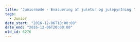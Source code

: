 ```yaml
---
title: 'Juniormøde - Evaluering af juletur og julepyntning '
tags:
  - Junior
date_start: "2016-12-06T18:00:00"
date_end: "2016-12-06T20:00:00"
old_id: 6276
---
```

